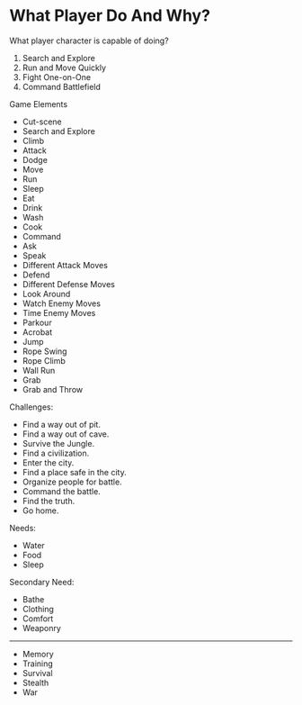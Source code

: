 
# What Player Do And Why?

What player character is capable of doing?

1. Search and Explore
2. Run and Move Quickly
3. Fight One-on-One
4. Command Battlefield

Game Elements

- Cut-scene
- Search and Explore
- Climb
- Attack
- Dodge
- Move
- Run
- Sleep
- Eat
- Drink
- Wash
- Cook
- Command
- Ask
- Speak
- Different Attack Moves
- Defend
- Different Defense Moves
- Look Around
- Watch Enemy Moves
- Time Enemy Moves
- Parkour
- Acrobat
- Jump
- Rope Swing
- Rope Climb
- Wall Run
- Grab
- Grab and Throw

Challenges:

- Find a way out of pit.
- Find a way out of cave.
- Survive the Jungle.
- Find a civilization.
- Enter the city.
- Find a place safe in the city.
- Organize people for battle.
- Command the battle.
- Find the truth.
- Go home.

Needs:

- Water
- Food
- Sleep

Secondary Need:

- Bathe
- Clothing
- Comfort
- Weaponry

---

- Memory
- Training
- Survival
- Stealth
- War
